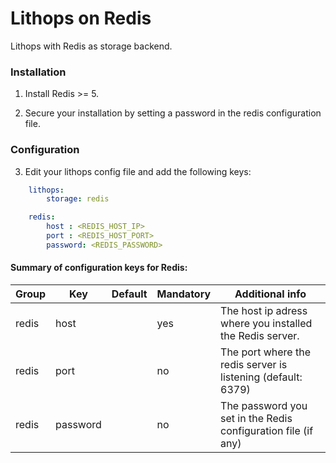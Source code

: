 # Lithops on Redis

Lithops with Redis as storage backend.


### Installation

1. Install Redis >= 5.

2. Secure your installation by setting a password in the redis configuration file.


### Configuration

3. Edit your lithops config file and add the following keys:

```yaml
    lithops:
        storage: redis

    redis:
        host : <REDIS_HOST_IP>
        port : <REDIS_HOST_PORT>
        password: <REDIS_PASSWORD>
```

 
#### Summary of configuration keys for Redis:

|Group|Key|Default|Mandatory|Additional info|
|---|---|---|---|---|
|redis | host | |yes | The host ip adress where you installed the Redis server. |
|redis | port | |no | The port where the redis server is listening (default: 6379) |
|redis | password | |no | The password you set in the Redis configuration file (if any) |
